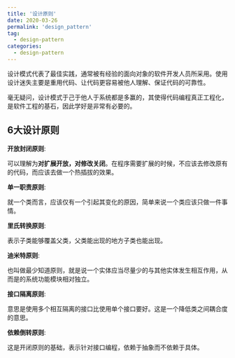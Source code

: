 ```yaml
---
title: '设计原则'
date: 2020-03-26
permalink: 'design_pattern'
tag:
  - design-pattern
categories:
  - design-pattern
---
```


设计模式代表了最佳实践，通常被有经验的面向对象的软件开发人员所采用。使用设计迷失主要是重用代码、让代码更容易被他人理解、保证代码的可靠性。

毫无疑问，设计模式于己于他人于系统都是多赢的，其使得代码编程真正工程化，是软件工程的基石，因此学好是非常有必要的。

## 6大设计原则

**开放封闭原则**:

可以理解为**对扩展开放，对修改关闭**。在程序需要扩展的时候，不应该去修改原有的代码，而应该去做一个热插拔的效果。

**单一职责原则**:

就一个类而言，应该仅有一个引起其变化的原因，简单来说一个类应该只做一件事情。

**里氏转换原则**:

表示子类能够覆盖父类，父类能出现的地方子类也能出现。

**迪米特原则**:

也叫做最少知道原则，就是说一个实体应当尽量少的与其他实体发生相互作用，从而是的系统功能模块相对独立。


**接口隔离原则**:

意思是使用多个相互隔离的接口比使用单个接口要好。这是一个降低类之间耦合度的意思。

**依赖倒转原则**:

这是开闭原则的基础，表示针对接口编程，依赖于抽象而不依赖于具体。
